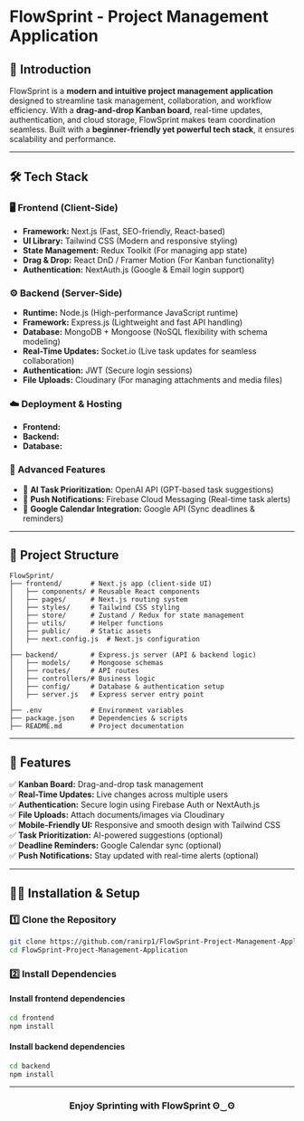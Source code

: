 # FlowSprint - Project Management Application

## 🚀 Introduction
FlowSprint is a **modern and intuitive project management application** designed to streamline task management, collaboration, and workflow efficiency. With a **drag-and-drop Kanban board**, real-time updates, authentication, and cloud storage, FlowSprint makes team coordination seamless. Built with a **beginner-friendly yet powerful tech stack**, it ensures scalability and performance.

---

## 🛠️ Tech Stack

### 🖥️ Frontend (Client-Side)
- **Framework:** Next.js (Fast, SEO-friendly, React-based)
- **UI Library:** Tailwind CSS (Modern and responsive styling)
- **State Management:** Redux Toolkit (For managing app state)
- **Drag & Drop:** React DnD / Framer Motion (For Kanban functionality)
- **Authentication:** NextAuth.js (Google & Email login support)

### ⚙️ Backend (Server-Side)
- **Runtime:** Node.js (High-performance JavaScript runtime)
- **Framework:** Express.js (Lightweight and fast API handling)
- **Database:** MongoDB + Mongoose (NoSQL flexibility with schema modeling)
- **Real-Time Updates:** Socket.io (Live task updates for seamless collaboration)
- **Authentication:** JWT (Secure login sessions)
- **File Uploads:** Cloudinary (For managing attachments and media files)

### ☁️ Deployment & Hosting
- **Frontend:** 
- **Backend:** 
- **Database:** 

### 🔌 Advanced Features
- 🚀 **AI Task Prioritization:** OpenAI API (GPT-based task suggestions)
- 🔔 **Push Notifications:** Firebase Cloud Messaging (Real-time task alerts)
- 📅 **Google Calendar Integration:** Google API (Sync deadlines & reminders)

---

## 📂 Project Structure
```
FlowSprint/
├── frontend/       # Next.js app (client-side UI)
│   ├── components/ # Reusable React components
│   ├── pages/      # Next.js routing system
│   ├── styles/     # Tailwind CSS styling
│   ├── store/      # Zustand / Redux for state management
│   ├── utils/      # Helper functions
│   ├── public/     # Static assets
│   ├── next.config.js  # Next.js configuration
│
├── backend/        # Express.js server (API & backend logic)
│   ├── models/     # Mongoose schemas
│   ├── routes/     # API routes
│   ├── controllers/# Business logic
│   ├── config/     # Database & authentication setup
│   ├── server.js   # Express server entry point
│
├── .env            # Environment variables
├── package.json    # Dependencies & scripts
├── README.md       # Project documentation
```

---

## 🎯 Features
✅ **Kanban Board:** Drag-and-drop task management  
✅ **Real-Time Updates:** Live changes across multiple users  
✅ **Authentication:** Secure login using Firebase Auth or NextAuth.js  
✅ **File Uploads:** Attach documents/images via Cloudinary  
✅ **Mobile-Friendly UI:** Responsive and smooth design with Tailwind CSS  
✅ **Task Prioritization:** AI-powered suggestions (optional)  
✅ **Deadline Reminders:** Google Calendar sync (optional)  
✅ **Push Notifications:** Stay updated with real-time alerts (optional)  

---

## 🧑‍💻 Installation & Setup

### 1️⃣ Clone the Repository
```bash
git clone https://github.com/ranirp1/FlowSprint-Project-Management-Application.git
cd FlowSprint-Project-Management-Application
```

### 2️⃣ Install Dependencies
#### Install frontend dependencies
```bash
cd frontend
npm install
```
#### Install backend dependencies
```bash
cd backend
npm install
```
---

<h3 align="center">Enjoy Sprinting with FlowSprint ʘ‿ʘ </h3>

